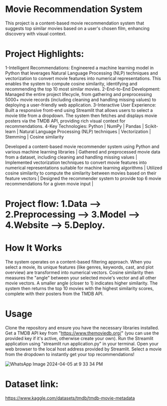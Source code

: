 # Movie Recommendation System
This project is a content-based movie recommendation system that suggests top similar movies based on a user's chosen film, enhancing discovery with visual context.

# Project Highlights:
1-Intelligent Recommendations: Engineered a machine learning model in Python that leverages Natural Language Processing (NLP) techniques and vectorization to convert movie features into numerical representations. This enables the system to compute cosine similarity, identifying and recommending the top 10 most similar movies.
2-End-to-End Development: Managed the entire project lifecycle, from gathering and preprocessing 5000+ movie records (including cleaning and handling missing values) to deploying a user-friendly web application.
3-Interactive User Experience: Built a responsive front-end using Streamlit that allows users to select a movie title from a dropdown. The system then fetches and displays movie posters via the TMDB API, providing rich visual context for recommendations.
4-Key Technologies: Python | NumPy | Pandas | Scikit-learn | Natural Language Processing (NLP) techniques | Vectorization | Stemming | Cosine similarity

Developed a content-based movie recommender system using Python and various machine learning libraries |
Gathered and preprocessed movie data from a dataset, including cleaning and handling missing values |
Implemented vectorization techniques to convert movie features into numerical representations suitable for machine learning algorithms |
Utilized cosine similarity to compute the similarity between movies based on their feature vectors |
Designed the recommender system to provide top 6 movie recommendations for a given movie input |

# Project flow: 1.Data --> 2.Preprocessing --> 3.Model --> 4.Website --> 5.Deploy.

# How It Works
The system operates on a content-based filtering approach. When you select a movie, its unique features (like genres, keywords, cast, and plot overview) are transformed into numerical vectors. Cosine similarity then measures the "angle" between your selected movie's vector and all other movie vectors. A smaller angle (closer to 1) indicates higher similarity. The system then returns the top 10 movies with the highest similarity scores, complete with their posters from the TMDB API.

# Usage
Clone the repository and ensure you have the necessary libraries installed.
Get a TMDB API key from "https://www.themoviedb.org/" (you can use the provided key if it's active, otherwise create your own).
Run the Streamlit application using "streamlit run application.py" in your terminal.
Open your web browser to the local host address provided by Streamlit.
Select a movie from the dropdown to instantly get your top recommendations!

![WhatsApp Image 2024-04-05 at 9 33 34 PM](https://github.com/prerakpanwar/Recommender-System/assets/40028120/78516baf-f61e-4728-b432-51b6766d363b)

# Dataset link:
https://www.kaggle.com/datasets/tmdb/tmdb-movie-metadata



